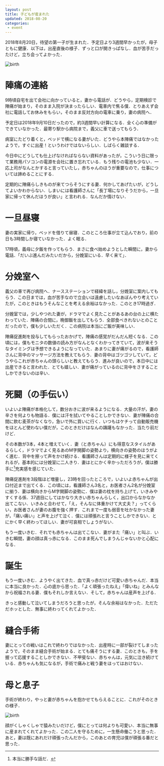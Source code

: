 ```yaml
---
layout: post
title: 子どもが産まれた
updated: 2018-08-20
categories:
 - event
---
```


2018年8月20日，待望の第一子が生まれた．予定日より3週間早かったが，母子ともに健康．以下は，出産直後の様子．ずっと口が開きっぱなし．血が苦手だったけど，立ち会ってよかった．

![birth]({{site.baseurl}}/assets/2018-08-20-birth.JPG)

# 陣痛の連絡

9時頃自宅を出て会社に向かっていると，妻から電話が．どうやら，定期検診で陣痛が始まり，そのまま入院が決まったらしい．電車内で焦る僕．とりあえず会社に電話してお休みをもらい，そのまま反対方向の電車に乗り，妻の病院へ．

予定日は2018年9月10日だったので，約3週間早い計算になる．全く心の準備ができていなかった．最寄り駅から病院まで，義父に車で送ってもらう．

病室にたどり着くと，ベッドで横になる妻がいた．どうやら本陣痛ではなかったようで，すぐに出産！というわけではないらしい．しばらく雑談する．

今日中にどうしても仕上げなければならない資料があったが，こういう日に限って業務用パソコンの電源を会社に置き忘れている．もう残りの電池も少ない．一応上司がなんとかすると言っていたし，赤ちゃんのほうが重要なので，仕事については諦めることにする．

定期的に陣痛らしきものが来てつらそうにする妻．何かしてあげたいが，どうしてよいかわからない．しまいには看護師さんに「長丁場になりそうだから，一旦家に帰って休んだほうが良い」と言われる．なんだか情けない．

# 一旦昼寝

妻の実家に帰り，ベッドを借りて昼寝．このところ仕事が立て込んでおり，前の日も3時間しか寝ていなかった．よく眠る．

17時頃，義母に夕飯を作ってもらう．まさに食べ始めようとした瞬間に，妻から電話．「だいぶ進んだみたいだから，分娩室にいる．早く来て」．

# 分娩室へ

義父の車で再び病院へ．ナースステーションで経緯を話し，分娩室に案内してもらう．この日までは，血が苦手なので立会いは遠慮したいなあぼんやり考えていたが，このときはもうそんなことを考える余裕はなかった．このとき17時過ぎ．

分娩室では，少しやつれた妻が，ドラマでよく見たことがあるあの台の上に横たわっていた．陣痛の合間に，晩御飯を出してもらう．全部食べきれないとのことだったので，僕も少しいただく．この病院は本当にご飯が美味しい．

陣痛促進剤を投与してもらったおかげで，陣痛の感覚がだんだん短くなる．この頃には，僕もモニタの数値の読み方がなんとなくわかってきていて，波が来そうなタイミングは予想できるようになっていた．あまりに妻が痛がるので，看護師さんに背中のマッサージ方法を教えてもらう．妻の背中はゴツゴツしていて，どうやらこれが赤ちゃんの頭らしいと教えてもらう．進みが良いので，本日中には出産できると言われた．とても嬉しい．妻が痛がっているのに背中をさすることしかできないのは辛い．

# 死闘（の手伝い）

いよいよ陣痛が本格化して，数分おきに波が来るようになる．大量の汗が，妻の辛さを何よりも物語る．僕には汗を拭いてやることしかできない．妻が陣痛の合間に飲む麦茶がなくなり，急いで外に買いに行く．いつもはケチって自動販売機をほとんど使わない僕だが，このときだけはなんの躊躇もなかった．当たり前だけど．

その本数が3本，4本と増えていく．妻（と赤ちゃん）にも得意なスタイルがあるらしく，ドラマでよく見るあのM字開脚の姿勢より，横向きの姿勢のほうがよく進む．背中を擦って声をかけ続ける．看護師さんは定期的に様子を見に来てくれるが，基本的には分娩室に二人きり．妻はとにかく辛かっただろうが，僕は勝手に[^1]充実感を感じていた．

[^1]: 本当に勝手な話だ．

陣痛促進剤を3段階ほど増量し，23時を回ったところで，いよいよ赤ちゃんが出口付近まで出てくる．この頃には，看護師さん3名と，お医者さん2名が分娩室に揃う．妻は横向きからM字開脚の姿勢に．僕は妻の枕を持ち上げて，いきみやすくする係．37週目にしてはかなり大きい赤ちゃんらしく，出口からなかなか出てこない．いきみと合わせて，「え，そんなに体重かけて大丈夫？」ってくらい，お医者さんが妻のお腹を強く押す．これまで一度も弱音を吐かなかった妻が，「痛い痛い」と声を上げて泣く．僕には頑張れと言うことしかできない．とにかく早く終わってほしい．妻が可哀相でしょうがない．

もう一度いきむ．それでも赤ちゃんは出てこない．妻がまた「痛い」と叫ぶ．いきむ瞬間，妻の顔は真っ赤になる．このまま死んでしまうんじゃないかと心配になる．

# 誕生

もう一度いきむ．ようやく出てきた．血で真っ赤だけど可愛い赤ちゃんだ．本当に本当に良かった．心の底から思った．「よく頑張ったねえ」「偉いね」とみんなから祝福される妻．僕もそれしか言えない．そして，赤ちゃんは産声を上げる．

きっと感動して泣いてしまうだろうと思ったが，そんな余裕はなかった．ただただホッとした．無事に終わってくれてよかった．

# 縫合手術

妻にとっての戦いはこれで終わりではなかった．出産時に一部が裂けてしまったようで，そのまま縫合手術が始まる．とても痛そうにする妻．このときも，手を握って応援することしかできない．不甲斐ない．赤ちゃんは，元気に泣き続けている．赤ちゃんも気になるが，手術で痛みと戦う妻をほってはおけない．

# 母と息子

手術が終わり，やっと妻が赤ちゃんを抱かせてもらえることに．これがそのときの様子．

![birth]({{site.baseurl}}/assets/2018-08-20-birth.jpg)

顔がくしゃくしゃで猿みたいだけど，僕にとっては何よりも可愛い．本当に無事に産まれてくれてよかった．この二人を守るために，一生懸命働こうと思った．あと，妻は既にあれだけ頑張ったんだから，このあとの育児は僕が頑張る番だと思った．
